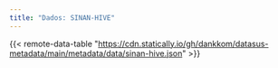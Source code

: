 ```yaml
---
title: "Dados: SINAN-HIVE"
---
```


{{< remote-data-table "https://cdn.statically.io/gh/dankkom/datasus-metadata/main/metadata/data/sinan-hive.json" >}}
